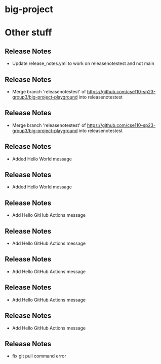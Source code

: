# big-project

<!-- RELEASE_NOTES -->

# Other stuff


## Release Notes

 - Update release_notes.yml to work on releasenotestest and not main


## Release Notes

 - Merge branch 'releasenotestest' of https://github.com/cse110-sp23-group3/big-project-playground into releasenotestest


## Release Notes

 - Merge branch 'releasenotestest' of https://github.com/cse110-sp23-group3/big-project-playground into releasenotestest




## Release Notes

 - Added Hello World message


## Release Notes

 - Added Hello World message


## Release Notes

 - Add Hello GitHub Actions message


## Release Notes

 - Add Hello GitHub Actions message


## Release Notes

 - Add Hello GitHub Actions message


## Release Notes

 - Add Hello GitHub Actions message


## Release Notes

 - Add Hello GitHub Actions message


## Release Notes

 - fix git pull command error
